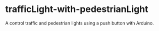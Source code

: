 # trafficLight-with-pedestrianLight
A control traffic and pedestrian lights using a push button with Arduino. 

